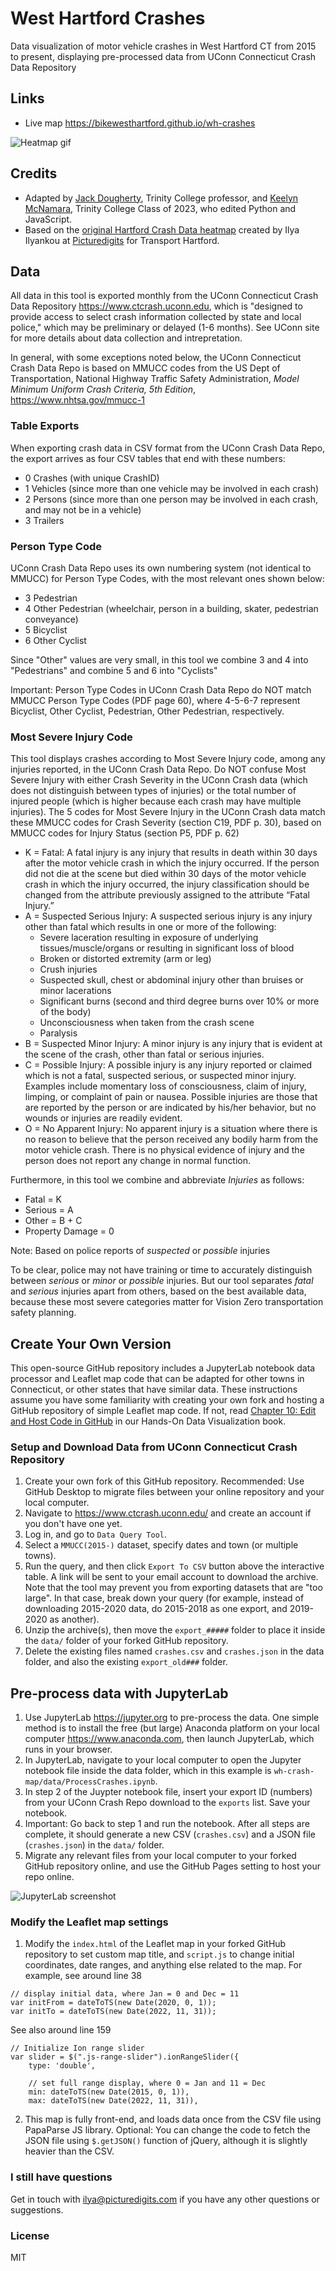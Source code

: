 # West Hartford Crashes

Data visualization of motor vehicle crashes in West Hartford CT from 2015 to present, displaying pre-processed data from UConn Connecticut Crash Data Repository

## Links
- Live map https://bikewesthartford.github.io/wh-crashes

![Heatmap gif](./img/demo.gif)

## Credits
- Adapted by [Jack Dougherty](https://jackdougherty.org), Trinity College professor, and [Keelyn McNamara](https://github.com/Keelymac32), Trinity College Class of 2023, who edited Python and JavaScript.
- Based on the [original Hartford Crash Data heatmap](https://github.com/Picturedigits/hartford-crashes) created by Ilya Ilyankou at [Picturedigits](https://www.picturedigits.com) for Transport Hartford.

## Data
All data in this tool is exported monthly from the UConn Connecticut Crash Data Repository <https://www.ctcrash.uconn.edu>, which is "designed to provide access to select crash information collected by state and local police," which may be preliminary or delayed (1-6 months). See UConn site for more details about data collection and intrepretation.

In general, with some exceptions noted below, the UConn Connecticut Crash Data Repo is based on MMUCC codes from the US Dept of Transportation, National Highway Traffic Safety Administration, *Model Minimum Uniform Crash Criteria, 5th Edition*, https://www.nhtsa.gov/mmucc-1

### Table Exports
When exporting crash data in CSV format from the UConn Crash Data Repo, the export arrives as four CSV tables that end with these numbers:

- 0 Crashes (with unique CrashID)
- 1 Vehicles (since more than one vehicle may be involved in each crash)
- 2 Persons (since more than one person may be involved in each crash, and may not be in a vehicle)
- 3 Trailers

### Person Type Code
UConn Crash Data Repo uses its own numbering system (not identical to MMUCC) for Person Type Codes, with the most relevant ones shown below:

- 3 Pedestrian
- 4 Other Pedestrian (wheelchair, person in a building, skater, pedestrian conveyance)
- 5 Bicyclist
- 6 Other Cyclist

Since "Other" values are very small, in this tool we combine 3 and 4 into "Pedestrians" and combine 5 and 6 into "Cyclists"

Important: Person Type Codes in UConn Crash Data Repo do NOT match MMUCC Person Type Codes (PDF page 60), where 4-5-6-7 represent Bicyclist, Other Cyclist, Pedestrian, Other Pedestrian, respectively.

### Most Severe Injury Code

This tool displays crashes according to Most Severe Injury code, among any injuries reported, in the UConn Crash Data Repo. Do NOT confuse Most Severe Injury with either Crash Severity in the UConn Crash data (which does not distinguish between types of injuries) or the total number of injured people (which is higher because each crash may have multiple injuries). The 5 codes for Most Severe Injury in the UConn Crash data match these MMUCC codes for Crash Severity (section C19, PDF p. 30), based on MMUCC codes for Injury Status (section P5, PDF p. 62)

- K = Fatal: A fatal injury is any injury that results in death within 30 days after the motor vehicle crash in which the injury occurred. If the person did not die at the scene but died within 30 days of the motor vehicle crash in which the injury occurred, the injury classification should be changed from the attribute previously assigned to the attribute “Fatal Injury.”
- A = Suspected Serious Injury: A suspected serious injury is any injury other than fatal which results in one or more of the following:
    - Severe laceration resulting in exposure of underlying tissues/muscle/organs or resulting in significant loss of blood
    - Broken or distorted extremity (arm or leg)
    - Crush injuries
    - Suspected skull, chest or abdominal injury other than bruises or minor lacerations
    - Significant burns (second and third degree burns over 10% or more of the body)
    - Unconsciousness when taken from the crash scene
    - Paralysis
- B = Suspected Minor Injury: A minor injury is any injury that is evident at the scene of the crash, other than fatal or serious injuries.
- C = Possible Injury: A possible injury is any injury reported or claimed which is not a fatal, suspected serious, or suspected minor injury. Examples include momentary loss of consciousness, claim of injury, limping, or complaint of pain or nausea. Possible injuries are those that are reported by the person or are indicated by his/her behavior, but no wounds or injuries are readily evident.
- O = No Apparent Injury: No apparent injury is a situation where there is no reason to believe that the person received any bodily harm from the motor vehicle crash. There is no physical evidence of injury and the person does not report any change in normal function.

Furthermore, in this tool we combine and abbreviate *Injuries* as follows:

- Fatal = K
- Serious = A
- Other = B + C
- Property Damage = 0

Note: Based on police reports of *suspected* or *possible* injuries

To be clear, police may not have training or time to accurately distinguish between *serious* or *minor* or *possible* injuries. But our tool separates *fatal* and *serious* injuries apart from others, based on the best available data, because these most severe categories matter for Vision Zero transportation safety planning.

## Create Your Own Version
This open-source GitHub repository includes a JupyterLab notebook data processor and Leaflet map code that can be adapted for other towns in Connecticut, or other states that have similar data. These instructions assume you have some familiarity with creating your own fork and hosting a GitHub repository of simple Leaflet map code. If not, read [Chapter 10: Edit and Host Code in GitHub](https://handsondataviz.org/github.html) in our Hands-On Data Visualization book.

### Setup and Download Data from UConn Connecticut Crash Repository
1. Create your own fork of this GitHub repository. Recommended: Use GitHub Desktop to migrate files between your online repository and your local computer.
2. Navigate to https://www.ctcrash.uconn.edu/ and create an account if you don't have one yet.
3. Log in, and go to `Data Query Tool`.
4. Select a `MMUCC(2015-)` dataset, specify dates and town (or multiple towns).
5. Run the query, and then click `Export To CSV` button above the interactive table. A link will be sent to your email account to download the archive. Note that the tool may prevent you from exporting datasets that are "too large". In that case, break down your query (for example, instead of downloading 2015-2020 data, do 2015-2018 as one export, and 2019-2020 as another).
6. Unzip the archive(s), then move the `export_#####` folder to place it inside the `data/` folder of your forked GitHub repository.
7. Delete the existing files named `crashes.csv` and `crashes.json` in the data folder, and also the existing `export_old###` folder.

## Pre-process data with JupyterLab
1. Use JupyterLab <https://jupyter.org> to pre-process the data. One simple method is to install the free (but large) Anaconda platform on your local computer <https://www.anaconda.com>, then launch JupyterLab, which runs in your browser.
2. In JupyterLab, navigate to your local computer to open the Jupyter notebook file inside the data folder, which in this example is `wh-crash-map/data/ProcessCrashes.ipynb`.
3. In step 2 of the Juypter notebook file, insert your export ID (numbers) from your UConn Crash Repo download to the `exports` list. Save your notebook.
4. Important: Go back to step 1 and run the notebook. After all steps are complete, it should generate a new CSV (`crashes.csv`) and a JSON file (`crashes.json`) in the `data/` folder.
5. Migrate any relevant files from your local computer to your forked GitHub repository online, and use the GitHub Pages setting to host your repo online.

![JupyterLab screenshot](./img/jupyterlab-screenshot.png)

### Modify the Leaflet map settings
1. Modify the `index.html` of the Leaflet map in your forked GitHub repository to set custom map title, and `script.js` to change initial coordinates, date ranges, and anything else related to the map. For example, see around line 38
```
// display initial data, where Jan = 0 and Dec = 11
var initFrom = dateToTS(new Date(2020, 0, 1));
var initTo = dateToTS(new Date(2022, 11, 31));
```
See also around line 159
```
// Initialize Ion range slider
var slider = $(".js-range-slider").ionRangeSlider({
    type: 'double',

    // set full range display, where 0 = Jan and 11 = Dec
    min: dateToTS(new Date(2015, 0, 1)),
    max: dateToTS(new Date(2022, 11, 31)),
```

2. This map is fully front-end, and loads data once from the CSV file using PapaParse JS library. Optional: You can change the code to fetch the JSON file using `$.getJSON()` function of jQuery, although it is slightly heavier than the CSV.

### I still have questions
Get in touch with ilya@picturedigits.com if you have any other questions or suggestions.

### License
MIT
